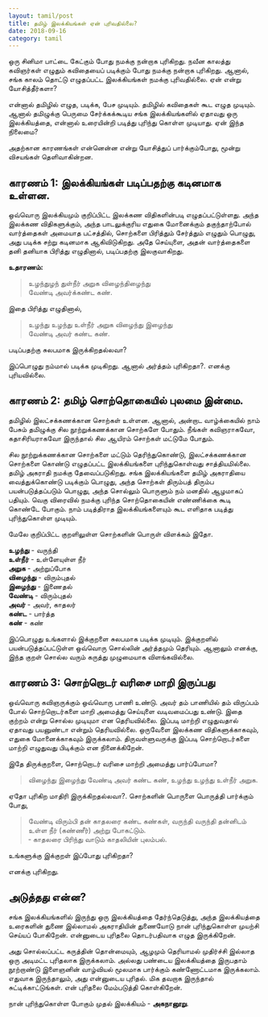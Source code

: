 ```yaml
---
layout: tamil/post
title: தமிழ் இலக்கியங்கள் ஏன் புரிவதில்லை?
date: 2018-09-16
category: tamil
---
```


ஒரு சினிமா பாட்டை கேட்கும் போது நமக்கு நன்றாக புரிகிறது. நவீன காலத்து கவிஞர்கள் எழுதும் கவிதையைப் படிக்கும் போது நமக்கு நன்றாக புரிகிறது. ஆனால், சங்க காலம் தொட்டு எழுதப்பட்ட இலக்கியங்கள் நமக்கு புரிவதில்லை. ஏன் என்று யோசித்தீர்களா?

என்னால் தமிழில் எழுத, படிக்க, பேச முடியும். தமிழில் கவிதைகள் கூட எழுத முடியும். ஆனால் தமிழுக்கு பெருமை சேர்க்கக்கூடிய சங்க இலக்கியங்களில் ஏதாவது ஒரு இலக்கியத்தை, என்னால் உரையின்றி படித்து புரிந்து கொள்ள முடியாது. ஏன் இந்த நிலைமை?

அதற்கான காரணங்கள் என்னென்ன என்று யோசித்துப் பார்க்கும்போது, மூன்று விசயங்கள் தெளிவாகின்றன.

## காரணம் 1: இலக்கியங்கள் படிப்பதற்கு கடினமாக உள்ளன.

ஒவ்வொரு இலக்கியமும் குறிப்பிட்ட இலக்கண விதிகளின்படி எழுதப்பட்டுள்ளது. அந்த இலக்கண விதிகளுக்கும், அந்த பாடலுக்குரிய எதுகை மோனைக்கும் தகுந்தாற்போல் வார்த்தைகள் அமையாத பட்சத்தில், சொற்களை பிரித்தும் சேர்த்தும் எழுதும் பொழுது, அது படிக்க சற்று கடினமாக ஆகிவிடுகிறது. அதே செய்யுளை, அதன் வார்த்தைகளை தனி தனியாக பிரித்து எழுதினால், படிப்பதற்கு இலகுவாகிறது.

**உதாரணம்:**

> உழந்துழந் துள்நீர் அறுக விழைந்திழைந்து <br/>
  வேண்டி அவர்க்கண்ட கண்.

இதை பிரித்து எழுதினால்,

> உழந்து உழந்து உள்நீர் அறுக விழைந்து இழைந்து <br/>
  வேண்டி அவர் கண்ட கண்.

படிப்பதற்கு சுலபமாக இருக்கிறதல்லவா?

இப்பொழுது நம்மால் படிக்க முடிகிறது. ஆனால் அர்த்தம் புரிகிறதா?. எனக்கு புரியவில்லை.

## காரணம் 2: தமிழ் சொற்தொகையில் புலமை இன்மை.

தமிழில் இலட்சக்கணக்கான சொற்கள் உள்ளன. ஆனால், அன்றாட வாழ்க்கையில் நாம் பேசும் தமிழுக்கு சில நூற்றுக்கணக்கான சொற்களே போதும். நீங்கள் கவிஞராகவோ, கதாசிரியராகவோ இருந்தால் சில ஆயிரம் சொற்கள் மட்டுமே போதும்.

சில நூற்றுக்கணக்கான சொற்களை மட்டும் தெரிந்துகொண்டு, இலட்சக்கணக்கான சொற்களை கொண்டு எழுதப்பட்ட இலக்கியங்களை புரிந்துகொள்வது சாத்தியமில்லை. தமிழ் அகராதி நமக்கு தேவைப்படுகிறது. சங்க இலக்கியங்களை தமிழ் அகராதியை வைத்துக்கொண்டு படிக்கும் பொழுது, அந்த சொற்கள் திரும்பத் திரும்ப பயன்படுத்தப்படும் பொழுது, அந்த சொல்லும் பொருளும் நம் மனதில் ஆழமாகப் பதியும். வெகு விரைவில் நமக்கு புரிந்த சொற்தொகையின் எண்ணிக்கை கூடி கொண்டே போகும். நாம் படித்திராத இலக்கியங்களையும் கூட எளிதாக படித்து புரிந்துகொள்ள முடியும்.

மேலே குறிப்பிட்ட குறளிலுள்ள சொற்களின் பொருள் விளக்கம் இதோ.

**உழந்து** -  வருந்தி <br/>
**உள்நீர்** -  உள்ளேயுள்ள நீர் <br/>
**அறுக** -  அற்றுப்போக <br/>
**விழைந்து** -  விரும்புதல் <br/>
**இழைந்து** -  இணைதல் <br/>
**வேண்டி** - விரும்புதல் <br/>
**அவர்** - அவர், காதலர் <br/>
**கண்ட** - பார்த்த <br/>
**கண்** - கண்

இப்பொழுது உங்களால் இக்குறளை சுலபமாக படிக்க முடியும். இக்குறளில் பயன்படுத்தப்பட்டுள்ள ஒவ்வொரு சொல்லின் அர்த்தமும் தெரியும். ஆனாலும் எனக்கு, இந்த குறள் சொல்ல வரும் கருத்து முழுமையாக விளங்கவில்லை.

## காரணம் 3: சொற்றொடர் வரிசை மாறி இருப்பது

ஒவ்வொரு கவிஞருக்கும் ஒவ்வொரு பாணி உண்டு. அவர் தம் பாணியில் தம் விருப்பம் போல் சொற்றொடர்களை மாறி அமைத்து செய்யுளை  வடிவமைப்பது உண்டு. இதை குற்றம் என்று சொல்ல முடியுமா என தெரியவில்லை. இப்படி மாற்றி எழுதுவதால் ஏதாவது பயனுண்டா என்றும் தெரியவில்லை. ஒருவேளை இலக்கண விதிகளுக்காகவும், எதுகை மோனைக்காகவும் இருக்கலாம். திருவள்ளுவருக்கு இப்படி சொற்றொடர்களை மாற்றி எழுதுவது பிடிக்கும் என நினைக்கிறேன்.

இதே திருக்குறளை, சொற்றொடர் வரிசை மாற்றி அமைத்து பார்ப்போமா?

> விழைந்து இழைந்து வேண்டி அவர் கண்ட கண், உழந்து உழந்து உள்நீர் அறுக.

ஏதோ புரிகிற மாதிரி இருக்கிறதல்லவா?. சொற்களின் பொருளை பொருத்தி பார்க்கும் போது,

> வேண்டி விரும்பி தன் காதலரை கண்ட கண்கள், வருந்தி வருந்தி தன்னிடம் உள்ள நீர் (கண்ணீர்) அற்று போகட்டும். <br/>
  &#x2010; காதலரை பிரிந்து வாடும் காதலியின் புலம்பல்.

உங்களுக்கு இக்குறள் இப்போது புரிகிறதா?

எனக்கு புரிகிறது.

## அடுத்தது என்ன?

சங்க இலக்கியங்களில் இருந்து ஒரு இலக்கியத்தை தேர்ந்தெடுத்து, அந்த இலக்கியத்தை உரைகளின் துணை இல்லாமல் அகராதியின் துணையோடு நான் புரிந்துகொள்ள முயற்சி செய்யப் போகிறேன். என்னுடைய புரிதலை தொடர்பதிவாக எழுத இருக்கிறேன்.

அது சொல்லப்பட்ட கருத்தின் தொன்மையும், ஆழமும் தெரியாமல் முதிர்ச்சி இல்லாத ஒரு அடிமட்ட புரிதலாக இருக்கலாம். அல்லது பண்டைய இலக்கியத்தை இருபதாம் நூற்றாண்டு இளைஞனின் வாழ்வியல் மூலமாக பார்க்கும் கண்ணோட்டமாக இருக்கலாம். எதுவாக இருந்தாலும், அது என்னுடைய புரிதல். மிக தவறாக இருந்தால் சுட்டிக்காட்டுங்கள். என் புரிதலை மேம்படுத்தி கொள்கிறேன்.

நான் புரிந்துகொள்ள போகும் முதல் இலக்கியம் - **அகநானூறு**.
